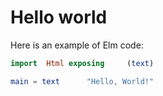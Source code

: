 #  Hello world

Here is an example of Elm code:
```elm
import  Html exposing     (text)

main = text      "Hello, World!"
```
